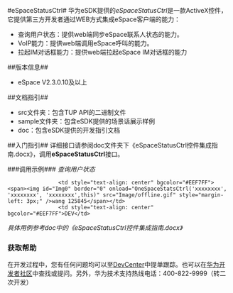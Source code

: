 #eSpaceStatusCtrl#
华为eSDK提供的*eSpaceStatusCtrl*是一款ActiveX控件，它提供第三方开发者通过WEB方式集成eSpace客户端的能力：

- 查询用户状态：提供web端同步eSpace联系人状态的能力。
- VoIP能力：提供web端调用eSpace呼叫的能力。
- 拉起IM对话框能力：提供web端拉起eSpace IM对话框的能力


##版本信息##
- eSpace V2.3.0.10及以上

##文档指引##
- src文件夹：包含TUP API的二进制文件
- sample文件夹：包含eSDK提供的场景话展示样例
- doc：包含eSDK提供的开发指引文档

##入门指引##
详细接口请参阅doc文件夹下《eSpaceStatusCtrl控件集成指南.docx》，调用**eSpaceStatusCtrl**接口。


###调用示例###
*查询用户状态*


	                <td style="text-align: center" bgcolor="#EEF7FF"><span><img id="Img0" border="0" onload="OneSpaceStatsCtrl('xxxxxxxx', 'xxxxxxxx', 'xxxxxxxx',this)" src="Image/offline.gif" style="margin-left: 3px;" />wang 125845</span></td>
	        		<td style="text-align: center" bgcolor="#EEF7FF">DEV</td>


*具体用例参考doc中的《eSpaceStatusCtrl控件集成指南.docx》*

	 			
### 获取帮助 ###

在开发过程中，您有任何问题均可以至[DevCenter](https://devcenter.huawei.com)中提单跟踪。也可以在[华为开发者社区](http://bbs.csdn.net/forums/hwucdeveloper)中查找或提问。另外，华为技术支持热线电话：400-822-9999（转二次开发）




